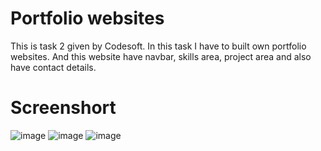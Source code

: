 # Portfolio websites
This is task 2 given by Codesoft. In this task I have to built own portfolio websites. And this website have navbar, skills area, project area and also have contact details.
# Screenshort
![image](https://github.com/user-attachments/assets/a1926f0c-92fe-48db-93a8-5e590755e99a)
![image](https://github.com/user-attachments/assets/94954aa9-aa90-491b-be38-189e2db62be9)
![image](https://github.com/user-attachments/assets/aa2770d2-4325-4178-98bc-fe3d67999d32)

